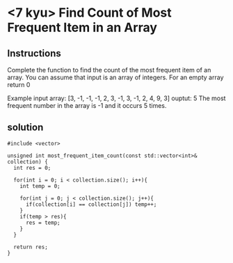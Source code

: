 # <7 kyu> Find Count of Most Frequent Item in an Array

## Instructions

Complete the function to find the count of the most frequent item of an array. You can assume that input is an array of integers. For an empty array return 0

Example
input array: [3, -1, -1, -1, 2, 3, -1, 3, -1, 2, 4, 9, 3]
ouptut: 5 
The most frequent number in the array is -1 and it occurs 5 times.

## solution

```
#include <vector>

unsigned int most_frequent_item_count(const std::vector<int>& collection) {
  int res = 0; 
  
  for(int i = 0; i < collection.size(); i++){
    int temp = 0;
    
    for(int j = 0; j < collection.size(); j++){
      if(collection[i] == collection[j]) temp++;
    }
    if(temp > res){
      res = temp;
    }
  }
  
  return res;
}
```
